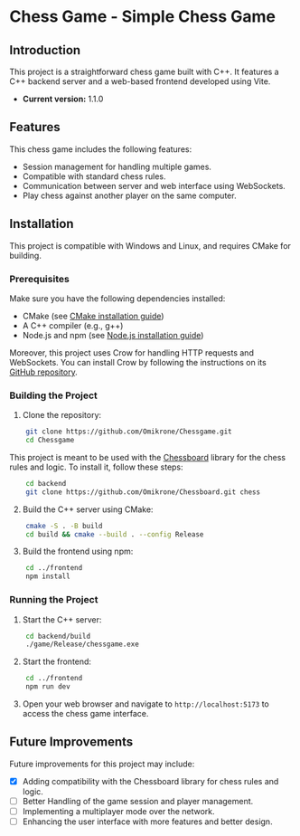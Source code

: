 # Chess Game - Simple Chess Game


## Introduction

This project is a straightforward chess game built with C++. It features a C++ backend server and a web-based frontend developed using Vite.

- **Current version:** 1.1.0


## Features

This chess game includes the following features:
- Session management for handling multiple games.
- Compatible with standard chess rules.
- Communication between server and web interface using WebSockets.
- Play chess against another player on the same computer.


## Installation

This project is compatible with Windows and Linux, and requires CMake for building.

### Prerequisites

Make sure you have the following dependencies installed:
- CMake (see [CMake installation guide](https://cmake.org/install/))
- A C++ compiler (e.g., g++)
- Node.js and npm (see [Node.js installation guide](https://nodejs.org/en/download/))

Moreover, this project uses Crow for handling HTTP requests and WebSockets.
You can install Crow by following the instructions on its [GitHub repository](https://github.com/CrowCpp/Crow).

### Building the Project

1. Clone the repository:
```bash
    git clone https://github.com/Omikrone/Chessgame.git
    cd Chessgame
```

This project is meant to be used with the [Chessboard](https://github.com/Omikrone/Chessboard) library for the chess rules and logic. To install it, follow these steps:
```bash
    cd backend
    git clone https://github.com/Omikrone/Chessboard.git chess
```

2. Build the C++ server using CMake:
```bash
    cmake -S . -B build
    cd build && cmake --build . --config Release
```

3. Build the frontend using npm:
```bash
    cd ../frontend
    npm install
```

### Running the Project

1. Start the C++ server:
```bash
    cd backend/build
    ./game/Release/chessgame.exe
```

2. Start the frontend:
```bash
    cd ../frontend
    npm run dev
```
3. Open your web browser and navigate to `http://localhost:5173` to access the chess game interface. 


## Future Improvements

Future improvements for this project may include:
- [X] Adding compatibility with the Chessboard library for chess rules and logic.
- [ ] Better Handling of the game session and player management.
- [ ] Implementing a multiplayer mode over the network.
- [ ] Enhancing the user interface with more features and better design.